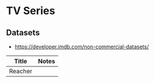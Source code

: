 # TV Series

## Datasets

  - https://developer.imdb.com/non-commercial-datasets/ 

| Title | Notes |
| ----- | ----- |
| Reacher | |

